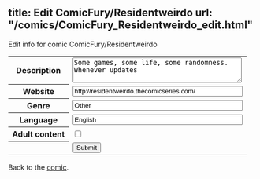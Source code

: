 title: Edit ComicFury/Residentweirdo
url: "/comics/ComicFury_Residentweirdo_edit.html"
---
Edit info for comic ComicFury/Residentweirdo

<form name="comic" action="http://gaepostmail.appspot.com/comic/" method="post">
<table class="comicinfo">
<tr>
<th>Description</th><td><textarea name="description" cols="40" rows="3">Some games, some life, some randomness. Whenever updates</textarea></td>
</tr>
<tr>
<th>Website</th><td><input type="text" name="url" value="http://residentweirdo.thecomicseries.com/" size="40"/></td>
</tr>
<tr>
<th>Genre</th><td><input type="text" name="genre" value="Other" size="40"/></td>
</tr>
<tr>
<th>Language</th><td><input type="text" name="language" value="English" size="40"/></td>
</tr>
<tr>
<th>Adult content</th><td><input type="checkbox" name="adult" value="adult" /></td>
</tr>
<tr>
<th></th><td>
<input type="hidden" name="comic" value="ComicFury_Residentweirdo" />
<input type="submit" name="submit" value="Submit" />
</td>
</tr>
</table>
</form>

Back to the [comic](ComicFury_Residentweirdo.html).

